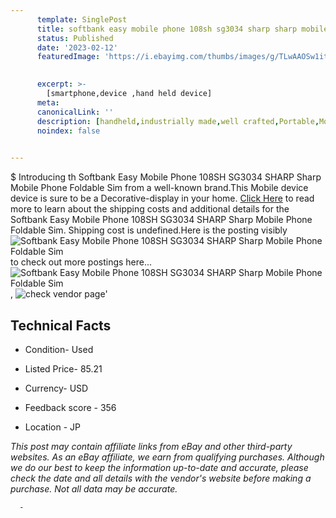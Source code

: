 ```yaml
---
      template: SinglePost
      title: softbank easy mobile phone 108sh sg3034 sharp sharp mobile phone foldable sim
      status: Published
      date: '2023-02-12'
      featuredImage: 'https://i.ebayimg.com/thumbs/images/g/TLwAAOSw1itj53mw/s-l225.jpg'
       

      excerpt: >-
        [smartphone,device ,hand held device]
      meta:
      canonicalLink: ''
      description: [handheld,industrially made,well crafted,Portable,Mobile,Compact,Convenient,Lightweight,Maneuverable,Man-portable,Miniature,Carriable,Hand-held,Light,Holdable,Transportable,Mobile device,Pocket-sized,On-the-go,Wireless,Cordless,Compact size,Convenient size, smartphone,device ,hand held device]
      noindex: false
      

---
```

$
      Introducing th Softbank Easy Mobile Phone 108SH  SG3034 SHARP Sharp Mobile Phone Foldable Sim from a well-known brand.This Mobile device device  is sure to be a Decorative-display in your home. [Click Here](https://www.ebay.com/itm/304801245045?hash=item46f791e775%3Ag%3ATLwAAOSw1itj53mw&mkevt=1&mkcid=1&mkrid=711-53200-19255-0&campid=%253CePNCampaignId%253E&customid=%253CreferenceId%253E&toolid=10049) to read more to learn about the shipping costs and additional details for the Softbank Easy Mobile Phone 108SH  SG3034 SHARP Sharp Mobile Phone Foldable Sim. Shipping cost is undefined.Here is the posting visibly ![Softbank Easy Mobile Phone 108SH  SG3034 SHARP Sharp Mobile Phone Foldable Sim](https://i.ebayimg.com/thumbs/images/g/TLwAAOSw1itj53mw/s-l225.jpg) to check out more postings here... ![Softbank Easy Mobile Phone 108SH  SG3034 SHARP Sharp Mobile Phone Foldable Sim](https://i.ebayimg.com/images/g/TLwAAOSw1itj53mw/s-l1200.jpg), ![check vendor page](https://origin-galleryplus.ebayimg.com/ws/web/304801245045_2_0_1/225x225.jpg,https://origin-galleryplus.ebayimg.com/ws/web/304801245045_3_0_1/225x225.jpg,https://origin-galleryplus.ebayimg.com/ws/web/304801245045_4_0_1/225x225.jpg,https://origin-galleryplus.ebayimg.com/ws/web/304801245045_5_0_1/225x225.jpg,https://origin-galleryplus.ebayimg.com/ws/web/304801245045_6_0_1/225x225.jpg,https://origin-galleryplus.ebayimg.com/ws/web/304801245045_7_0_1/225x225.jpg)'

      

 ## Technical Facts 



     
      

 - Condition- Used 


      

 - Listed Price- 85.21 


      

 - Currency- USD 


      

 - Feedback score - 356 


      

 - Location - JP 


      
      

 *_This post may contain affiliate links from eBay and other third-party websites. As an eBay affiliate, we earn from qualifying purchases. Although we do our best to keep the information up-to-date and accurate, please check the date and all details with the vendor's website before making a purchase. Not all data may be accurate._*




      -
